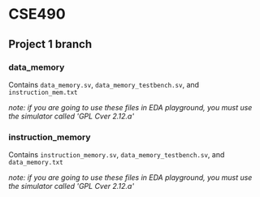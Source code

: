 # CSE490

## Project 1 branch

### data_memory
Contains `data_memory.sv`, `data_memory_testbench.sv`, and `instruction_mem.txt`

*note: if you are going to use these files in EDA playground, you must use the simulator called 'GPL Cver 2.12.a'*

### instruction_memory
Contains `instruction_memory.sv`, `data_memory_testbench.sv`, and `data_memory.txt`

*note: if you are going to use these files in EDA playground, you must use the simulator called 'GPL Cver 2.12.a'*
